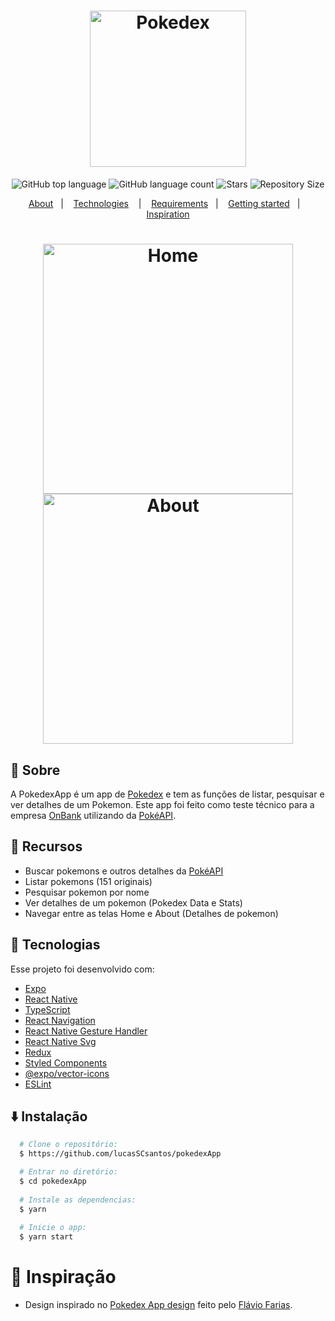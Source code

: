 <h1 align="center">
  <img alt="Pokedex" src="http://1.bp.blogspot.com/-0V4itR_v87M/UtsCF-ehNYI/AAAAAAAABjU/UEQ5Jiy_85o/s1600/pokedex-3d-logo.png" width="250px" />
</h1>

<p align="center">
  <img alt="GitHub top language" src="https://img.shields.io/github/languages/top/lucasSCsantos/pokedexApp">
  <img alt="GitHub language count" src="https://img.shields.io/github/languages/count/lucasSCsantos/pokedexApp">
  <img alt="Stars" src="https://img.shields.io/github/stars/lucasSCsantos/pokedexApp">
  <img alt="Repository Size" src="https://img.shields.io/github/repo-size/lucasSCsantos/pokedexApp">
</p>

<p align="center">
  <a href="#page_with_curl-about">About</a>&nbsp;&nbsp;&nbsp;|&nbsp;&nbsp;&nbsp;
  <a href="#hammer-technologies">Technologies</a>
  &nbsp;&nbsp;&nbsp;|&nbsp;&nbsp;&nbsp;
  <a href="#books-requirements">Requirements</a>&nbsp;&nbsp;&nbsp;|&nbsp;&nbsp;&nbsp;
  <a href="#rocket-getting-started">Getting started</a>&nbsp;&nbsp;&nbsp;|&nbsp;&nbsp;&nbsp;
  <a href="#thought_balloon-inspiration">Inspiration</a>
</p>

<h1 align="center">
  <img alt="Home" src="https://i.imgur.com/KcNSlO4.gif" width="400" />
  <img alt="About" src="https://i.imgur.com/ubGUpZq.gif" width="400" />
</h1>

## :page_with_curl: Sobre

A PokedexApp é um app de [Pokedex](https://pokemon.fandom.com/wiki/Pok%C3%A9dex) e tem as funções de listar, pesquisar e ver detalhes de um Pokemon.
Este app foi feito como teste técnico para a empresa [OnBank](https://onbank.com.br/) utilizando da [PokéAPI](https://pokeapi.co/). 

## 🔧 Recursos

- Buscar pokemons e outros detalhes da [PokéAPI](https://pokeapi.co/)
- Listar pokemons (151 originais)
- Pesquisar pokemon por nome
- Ver detalhes de um pokemon (Pokedex Data e Stats)
- Navegar entre as telas Home e About (Detalhes de pokemon)

## :hammer: Tecnologias

Esse projeto foi desenvolvido com:

- [Expo](https://expo.io/)
- [React Native](https://reactnative.dev/)
- [TypeScript](https://www.typescriptlang.org/)
- [React Navigation](https://reactnavigation.org/)
- [React Native Gesture Handler](https://kmagiera.github.io/react-native-gesture-handler/)
- [React Native Svg](https://github.com/react-native-svg/react-native-svg)
- [Redux](https://redux.js.org/)
- [Styled Components](https://styled-components.com/)
- [@expo/vector-icons](https://docs.expo.io/guides/icons/)
- [ESLint](https://eslint.org/)

## :arrow_down: Instalação
``` bash
  # Clone o repositório:
  $ https://github.com/lucasSCsantos/pokedexApp

  # Entrar no diretório:
  $ cd pokedexApp
  
  # Instale as dependencias:
  $ yarn
  
  # Inicie o app:
  $ yarn start
```

# :thought_balloon: Inspiração
- Design inspirado no [Pokedex App design](https://www.behance.net/gallery/95727849/Pokdex-App) feito pelo [Flávio Farias](https://farias.design/).
